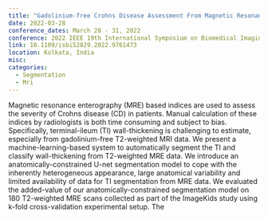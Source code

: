 ```yaml
---
title: "Gadolinium-free Crohns Disease Assessment From Magnetic Resonance Enterography Data"
date: 2022-03-28
conference_dates: March 28 - 31, 2022
conference: 2022 IEEE 19th International Symposium on Biomedical Imaging (ISBI)
link: 10.1109/isbi52829.2022.9761473
location: Kolkata, India
misc:  
categories: 
  - Segmentation
  - Mri
---
```

Magnetic resonance enterography (MRE) based indices are used to assess the severity of Crohns disease (CD) in patients. Manual calculation of these indices by radiologists is both time consuming and subject to bias. Specifically, terminal-ileum (TI) wall-thickening is challenging to estimate, especially from gadolinium-free T2-weighted MRI data. We present a machine-learning-based system to automatically segment the TI and classify wall-thickening from T2-weighted MRE data. We introduce an anatomically-constrained U-net segmentation model to cope with the inherently heterogeneous appearance, large anatomical variability and limited availability of data for TI segmentation from MRE data. We evaluated the added-value of our anatomically-constrained segmentation model on 180 T2-weighted MRE scans collected as part of the ImageKids study using k-fold cross-validation experimental setup. The
                    